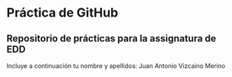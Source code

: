 # Práctica de GitHub 

## Repositorio de prácticas para la assignatura de EDD

Incluye a continuación tu nombre y apellidos:
Juan Antonio Vizcaino Merino
